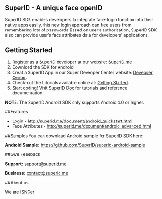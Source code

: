 ## SuperID - A unique face openID


SuperID SDK enables developers to integrate face-login function into their native apps easily. this new login approach can free users from remembering lots of passwords.Based on user’s authorization, SuperID SDK also can provide user’s face attributes data for developers’ applications. 



## Getting Started

1. Register as a SuperID developer at our website: [SuperID.me](http://superid.me)
2. Download the SDK for Android.
3. Creat a SuperID App in our Super Deveoper Center website: [Deveoper Center](https://center.superid.me/developer/login/).
4. Check-out the tutorials available online at: [Getting Started](http://superid.me/document/android_quickstart.html).
6. Start coding! Visit [SuperID Doc](http://superid.me/document/android_quickstart.html) for tutorials and reference documentation.

**NOTE**: The SuperID Android SDK only supports Android 4.0 or higher. 


##Features

* Login - http://superid.me/document/android_quickstart.html
* Face Attributes - http://superid.me/document/android_advanced.html

##Samples
You can download Android sample for SuperID SDK here:

**Android Sample:**   https://github.com/SuperID/superid-android-sample


  
##Give Feedback

**Support:**  support@superid.me

**Business:** contact@superid.me

##About us

We are [ISNCer](http://superid.me/team/index.html)

